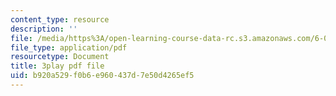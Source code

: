 ```yaml
---
content_type: resource
description: ''
file: /media/https%3A/open-learning-course-data-rc.s3.amazonaws.com/6-02-introduction-to-eecs-ii-digital-communication-systems-fall-2012/b920a529f0b6e960437d7e50d4265ef5_jQM_gpIXBFs.pdf
file_type: application/pdf
resourcetype: Document
title: 3play pdf file
uid: b920a529-f0b6-e960-437d-7e50d4265ef5
---
```


